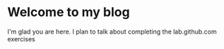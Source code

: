 # Welcome to my blog

I'm glad you are here. I plan to talk about completing the lab.github.com exercises
